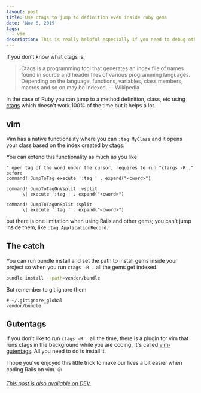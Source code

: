 ```yaml
---
layout: post
title: Use ctags to jump to definition even inside ruby gems
date: 'Nov 6, 2019'
tags:
  - vim
description: This is really helpful especially if you need to debug other people's gems or your own. 👌
---
```


If you don't know what ctags is:

> Ctags is a programming tool that generates an index file of names found in source and header files of various programming languages. Depending on the language, functions, variables, class members, macros and so on may be indexed. -- Wikipedia

In the case of Ruby you can jump to a method definition, class, etc using  [ctags](http://ctags.sourceforge.net/) which doesn't work 100% of the time but it helps a lot.

## vim

Vim has a native functionality where you can `:tag MyClass` and it opens your class based on the index created by [ctags](http://ctags.sourceforge.net/).

You can extend this functionality as much as you like

```vim
" open tag of the word under the cursor, requires to run "ctargs -R ." before
command! JumpToTag execute ':tag ' . expand("<cword>")

command! JumpToTagOnVsplit :vsplit
      \| execute ':tag ' . expand("<cword>")

command! JumpToTagOnSplit :split
      \| execute ':tag ' . expand("<cword>")

```

but there is one limitation when using Rails and other gems; you can't jump inside them, like `:tag ApplicationRecord`.

## The catch

You can run bundle install and set the path to install gems inside your project so when you run `ctags -R .` all the gems get indexed.

```bash
bundle install --path=vendor/bundle
```

But remember to git ignore them

```
# ~/.gitignore_global
vendor/bundle
```

## Gutentags

If you don't like to run `ctags -R .` all the time, there is a plugin for vim that runs ctags in the background while you are coding. It's called [vim-gutentags](https://github.com/ludovicchabant/vim-gutentags). All you need to do is install it.

I hope you've enjoyed this little trick to make our lives a bit easier when coding Rails on vim. 👍

*[This post is also available on DEV.](https://dev.to/lucasprag/little-trick-to-use-ctags-to-jump-to-definition-even-inside-gems-like-rails-on-vim-244j)*

